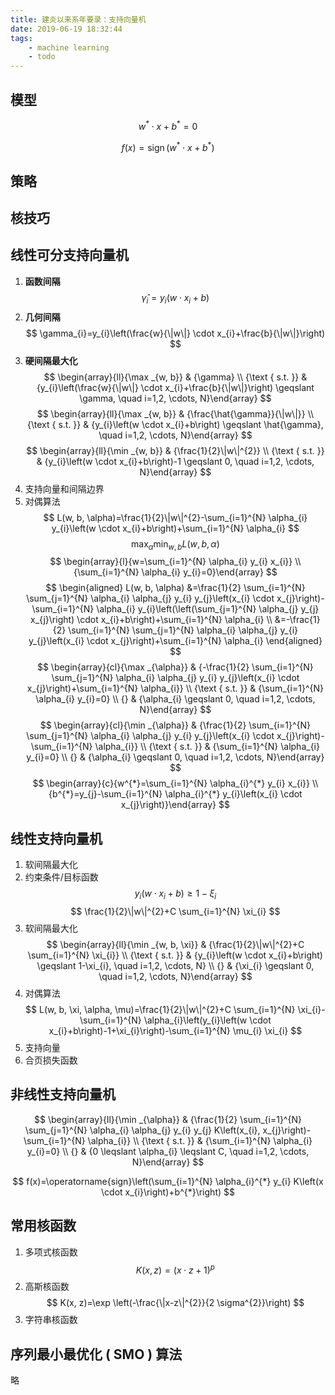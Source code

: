 ```yaml
---
title: 建炎以来系年要录：支持向量机
date: 2019-06-19 18:32:44
tags:
    - machine learning
    - todo
---
```


## 模型

$$
w^{*} \cdot x+b^{*}=0
$$

$$
f(x)=\operatorname{sign}\left(w^{*} \cdot x+b^{*}\right)
$$

## 策略

## 核技巧

## 线性可分支持向量机

1. **函数间隔**
$$
\hat{\gamma}_{i}=y_{i}\left(w \cdot x_{i}+b\right)
$$
2. **几何间隔**
$$
\gamma_{i}=y_{i}\left(\frac{w}{\|w\|} \cdot x_{i}+\frac{b}{\|w\|}\right)
$$
3. **硬间隔最大化**
$$
\begin{array}{ll}{\max _{w, b}} & {\gamma} \\ {\text { s.t.  }} & {y_{i}\left(\frac{w}{\|w\|} \cdot x_{i}+\frac{b}{\|w\|}\right) \geqslant \gamma, \quad i=1,2, \cdots, N}\end{array}
$$
$$
\begin{array}{ll}{\max _{w, b}} & {\frac{\hat{\gamma}}{\|w\|}} \\ {\text { s.t.  }} & {y_{i}\left(w \cdot x_{i}+b\right) \geqslant \hat{\gamma}, \quad i=1,2, \cdots, N}\end{array}
$$
$$
\begin{array}{ll}{\min _{w, b}} & {\frac{1}{2}\|w\|^{2}} \\ {\text { s.t.  }} & {y_{i}\left(w \cdot x_{i}+b\right)-1 \geqslant 0, \quad i=1,2, \cdots, N}\end{array}
$$
5. 支持向量和间隔边界
6. 对偶算法
$$
L(w, b, \alpha)=\frac{1}{2}\|w\|^{2}-\sum_{i=1}^{N} \alpha_{i} y_{i}\left(w \cdot x_{i}+b\right)+\sum_{i=1}^{N} \alpha_{i}
$$
$$
\max _{\alpha} \min _{w, b} L(w, b, \alpha)
$$
$$
\begin{array}{l}{w=\sum_{i=1}^{N} \alpha_{i} y_{i} x_{i}} \\ {\sum_{i=1}^{N} \alpha_{i} y_{i}=0}\end{array}
$$
$$
\begin{aligned} L(w, b, \alpha) &=\frac{1}{2} \sum_{i=1}^{N} \sum_{j=1}^{N} \alpha_{i} \alpha_{j} y_{i} y_{j}\left(x_{i} \cdot x_{j}\right)-\sum_{i=1}^{N} \alpha_{i} y_{i}\left(\left(\sum_{j=1}^{N} \alpha_{j} y_{j} x_{j}\right) \cdot x_{i}+b\right)+\sum_{i=1}^{N} \alpha_{i} \\ &=-\frac{1}{2} \sum_{i=1}^{N} \sum_{j=1}^{N} \alpha_{i} \alpha_{j} y_{i} y_{j}\left(x_{i} \cdot x_{j}\right)+\sum_{i=1}^{N} \alpha_{i} \end{aligned}
$$
$$
\begin{array}{cl}{\max _{\alpha}} & {-\frac{1}{2} \sum_{i=1}^{N} \sum_{j=1}^{N} \alpha_{i} \alpha_{j} y_{i} y_{j}\left(x_{i} \cdot x_{j}\right)+\sum_{i=1}^{N} \alpha_{i}} \\ {\text { s.t.  }} & {\sum_{i=1}^{N} \alpha_{i} y_{i}=0} \\ {} & {\alpha_{i} \geqslant 0, \quad i=1,2, \cdots, N}\end{array}
$$
$$
\begin{array}{cl}{\min _{\alpha}} & {\frac{1}{2} \sum_{i=1}^{N} \sum_{j=1}^{N} \alpha_{i} \alpha_{j} y_{i} y_{j}\left(x_{i} \cdot x_{j}\right)-\sum_{i=1}^{N} \alpha_{i}} \\ {\text { s.t.  }} & {\sum_{i=1}^{N} \alpha_{i} y_{i}=0} \\ {} & {\alpha_{i} \geqslant 0, \quad i=1,2, \cdots, N}\end{array}
$$
$$
\begin{array}{c}{w^{*}=\sum_{i=1}^{N} \alpha_{i}^{*} y_{i} x_{i}} \\ {b^{*}=y_{j}-\sum_{i=1}^{N} \alpha_{i}^{*} y_{i}\left(x_{i} \cdot x_{j}\right)}\end{array}
$$

## 线性支持向量机
1. 软间隔最大化
2. 约束条件/目标函数
$$
y_{i}\left(w \cdot x_{i}+b\right) \geqslant 1-\xi_{i}
$$
$$
\frac{1}{2}\|w\|^{2}+C \sum_{i=1}^{N} \xi_{i}
$$
3. 软间隔最大化
$$
\begin{array}{ll}{\min _{w, b, \xi}} & {\frac{1}{2}\|w\|^{2}+C \sum_{i=1}^{N} \xi_{i}} \\ {\text { s.t.  }} & {y_{i}\left(w \cdot x_{i}+b\right) \geqslant 1-\xi_{i}, \quad i=1,2, \cdots, N} \\ {} & {\xi_{i} \geqslant 0, \quad i=1,2, \cdots, N}\end{array}
$$
4. 对偶算法
$$
L(w, b, \xi, \alpha, \mu)=\frac{1}{2}\|w\|^{2}+C \sum_{i=1}^{N} \xi_{i}-\sum_{i=1}^{N} \alpha_{i}\left(y_{i}\left(w \cdot x_{i}+b\right)-1+\xi_{i}\right)-\sum_{i=1}^{N} \mu_{i} \xi_{i}
$$
5. 支持向量
6. 合页损失函数

## 非线性支持向量机
$$
\begin{array}{ll}{\min _{\alpha}} & {\frac{1}{2} \sum_{i=1}^{N} \sum_{j=1}^{N} \alpha_{i} \alpha_{j} y_{i} y_{j} K\left(x_{i}, x_{j}\right)-\sum_{i=1}^{N} \alpha_{i}} \\ {\text { s.t.  }} & {\sum_{i=1}^{N} \alpha_{i} y_{i}=0} \\ {} & {0 \leqslant \alpha_{i} \leqslant C, \quad i=1,2, \cdots, N}\end{array}
$$

$$
f(x)=\operatorname{sign}\left(\sum_{i=1}^{N} \alpha_{i}^{*} y_{i} K\left(x \cdot x_{i}\right)+b^{*}\right)
$$

## 常用核函数

1. 多项式核函数
$$
K(x, z)=(x \cdot z+1)^{p}
$$
2. 高斯核函数
$$
K(x, z)=\exp \left(-\frac{\|x-z\|^{2}}{2 \sigma^{2}}\right)
$$
3. 字符串核函数


## 序列最小最优化 ( SMO  ) 算法
略
